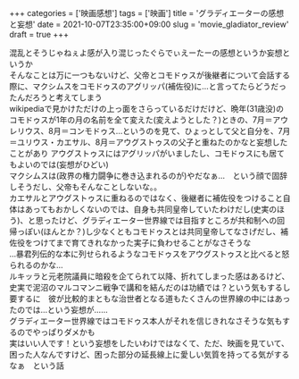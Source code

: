 +++
categories = ['映画感想']
tags = ['映画']
title = 'グラディエーターの感想と妄想'
date = 2021-10-07T23:35:00+09:00
slug = 'movie_gladiator_review'
draft = true
+++

混乱とそうじゃねぇよ感が入り混じったぐらでぃえーたーの感想というか妄想というか
<br>
そんなことは万に一つもないけど、父帝とコモドゥスが後継者について会話する際に、マクシムスをコモドゥスのアグリッパ(補佐役)に…と言ってたらどうだったんだろうと考えてしまう
<br>
wikipediaで見かけただけの上っ面をさらっているだけだけど、晩年(31歳没)のコモドゥスが1年の月の名前を全て変えた(変えようとした？)ときの、7月＝アウレリウス、8月＝コンモドゥス…というのを見て、ひょっとして父と自分を、7月＝ユリウス・カエサル、8月＝アウグストゥスの父子と重ねたのかなと妄想したことがあり
アウグストゥスにはアグリッパがいましたし、コモドゥスにも居てもよいのでは(妄想がひどい)
<br>
マクシムスは(政界の権力闘争に巻き込まれるのが)やだなぁ…　という顔で固辞しそうだし、父帝もそんなことしないな。。
<br>
カエサルとアウグストゥスに重ねるのではなく、後継者に補佐役をつけること自体はあってもおかしくないのでは、自身も共同皇帝していたわけだし(史実のほう)、と思ったけど、グラディエーター世界線では目指すところが共和制への回帰っぽい(ほんとか？)し少なくともコモドゥスとは共同皇帝してなさげだし、補佐役をつけてまで育てきれなかった実子に負わせることがなさそうな
<br>
…暴君列伝的な本に列せられるようなコモドゥスをアウグストゥスと比べると怒られるのかな…
<br>
ルキッラと元老院議員に暗殺を企てられて以降、折れてしまった感はあるけど、史実で泥沼のマルコマンニ戦争で講和を結んだのは功績では？という気もするし　要するに　彼が比較的まともな治世者となる道もたくさんの世界線の中にはあったのでは…という妄想が……
<br>
グラディエーター世界線ではコモドゥス本人がそれを信じきれなさそうな気もするのでやっぱりダメかも
<br>
実はいい人です！という妄想をしたいわけではなくて、ただ、映画を見ていて、困った人なんですけど、困った部分の延長線上に愛しい気質を持ってる気がするなぁ　という話
<br>